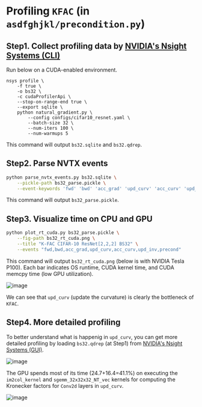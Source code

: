# Profiling `KFAC` (in `asdfghjkl/precondition.py`)

## Step1. Collect profiling data by [NVIDIA's Nsight Systems (CLI)](https://docs.nvidia.com/nsight-systems/UserGuide/index.html)
Run below on a CUDA-enabled environment.
```shell
nsys profile \
    -f true \
    -o bs32 \
    -c cudaProfilerApi \
    --stop-on-range-end true \
    --export sqlite \
    python natural_gradient.py \
        --config configs/cifar10_resnet.yaml \
        --batch-size 32 \
        --num-iters 100 \
        --num-warmups 5
```
This command will output `bs32.sqlite` and `bs32.qdrep`. 

## Step2. Parse NVTX events
```bash
python parse_nvtx_events.py bs32.sqlite \
    --pickle-path bs32_parse.pickle \
    --event-keywords 'fwd' 'bwd' 'acc_grad' 'upd_curv' 'acc_curv' 'upd_inv' 'precond'
```
This command will output `bs32_parse.pickle`.

## Step3. Visualize time on CPU and GPU
```bash
python plot_rt_cuda.py bs32_parse.pickle \
    --fig-path bs32_rt_cuda.png \
    --title "K-FAC CIFAR-10 ResNet[2,2,2] BS32" \
    --events "fwd,bwd,acc_grad,upd_curv,acc_curv,upd_inv,precond"
```
This command will output `bs32_rt_cuda.png` (below is with NVIDIA Tesla P100). Each bar indicates OS runtime, CUDA kernel time, and CUDA memcpy time (low GPU utilization).

![image](https://user-images.githubusercontent.com/7961228/136690398-f6f7c131-d61e-45ff-8410-f54b210052e8.png)

We can see that `upd_curv` (update the curvature) is clearly the bottleneck of `KFAC`.   

## Step4. More detailed profiling
To better understand what is happenig in `upd_curv`, you can get more detailed profiling by loading `bs32.qdrep` (at Step1) from [NVIDIA's Nsight Systems (GUI)](https://developer.nvidia.com/nsight-systems).

![image](https://user-images.githubusercontent.com/7961228/136690349-e9f5786d-3a8c-4c4f-93dc-db48973304ca.png)

The GPU spends most of its time (24.7+16.4=41.1%) on executing the `im2col_kernel` and `sgemm_32x32x32_NT_vec` kernels for computing the Kronecker factors for `Conv2d` layers in `upd_curv`.

![image](https://user-images.githubusercontent.com/7961228/136691260-55ec0e9a-2585-41a2-a5c1-b982ec5484d9.png)
 
